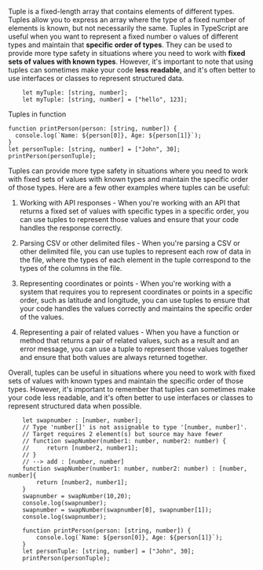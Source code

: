 Tuple is a fixed-length array that contains elements of different types. Tuples allow you to express an array where the type of a fixed number of elements is known, but not necessarily the same.
Tuples in TypeScript are useful when you want to represent a fixed number o values of different types and maintain that __specific order of types__. They can be used to provide more type safety in situations where you need to work with __fixed sets of values with known types__. However, it's important to note that using tuples can sometimes make your code __less readable__, and it's often better to use interfaces or classes to represent structured data.

```
    let myTuple: [string, number];
    let myTuple: [string, number] = ["hello", 123];
```
Tuples in function
```
function printPerson(person: [string, number]) {
  console.log(`Name: ${person[0]}, Age: ${person[1]}`);
}
let personTuple: [string, number] = ["John", 30];
printPerson(personTuple);
```

Tuples can provide more type safety in situations where you need to work with fixed sets of values with known types and maintain the specific order of those types. Here are a few other examples where tuples can be useful:

1. Working with API responses - When you're working with an API that returns a fixed set of values with specific types in a specific order, you can use tuples to represent those values and ensure that your code handles the response correctly.

2. Parsing CSV or other delimited files - When you're parsing a CSV or other delimited file, you can use tuples to represent each row of data in the file, where the types of each element in the tuple correspond to the types of the columns in the file.

3. Representing coordinates or points - When you're working with a system that requires you to represent coordinates or points in a specific order, such as latitude and longitude, you can use tuples to ensure that your code handles the values correctly and maintains the specific order of the values.

4. Representing a pair of related values - When you have a function or method that returns a pair of related values, such as a result and an error message, you can use a tuple to represent those values together and ensure that both values are always returned together.

Overall, tuples can be useful in situations where you need to work with fixed sets of values with known types and maintain the specific order of those types. However, it's important to remember that tuples can sometimes make your code less readable, and it's often better to use interfaces or classes to represent structured data when possible.
```
    let swapnumber : [number, number];
    // Type 'number[]' is not assignable to type '[number, number]'.
    // Target requires 2 element(s) but source may have fewer
    // function swapNumber(number1: number, number2: number) {
    //     return [number2, number1];
    // }
    // --> add : [number, number]
    function swapNumber(number1: number, number2: number) : [number, number]{
        return [number2, number1];
    }
    swapnumber = swapNumber(10,20);
    console.log(swapnumber);
    swapnumber = swapNumber(swapnumber[0], swapnumber[1]);
    console.log(swapnumber);

    function printPerson(person: [string, number]) {
        console.log(`Name: ${person[0]}, Age: ${person[1]}`);
    }
    let personTuple: [string, number] = ["John", 30];
    printPerson(personTuple);
```
